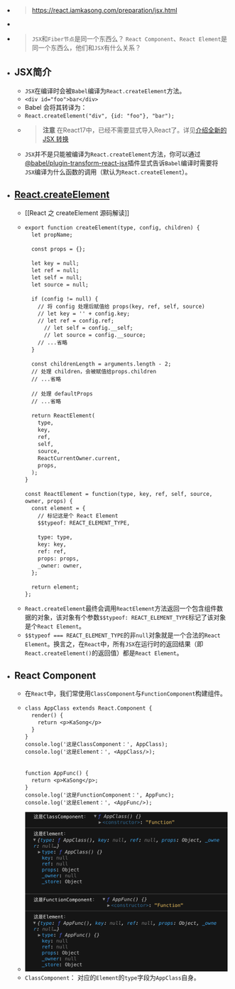 - > https://react.iamkasong.com/preparation/jsx.html
-
- > `JSX`和`Fiber节点`是同一个东西么？
  > `React Component`、`React Element`是同一个东西么，他们和`JSX`有什么关系？
- ## JSX简介
	- `JSX`在编译时会被`Babel`编译为`React.createElement`方法。
	- `<div id="foo">bar</div>`
	- Babel 会将其转译为：
	- `React.createElement("div", {id: "foo"}, "bar");`
	- > **注意**
	  > 在React17中，已经不需要显式导入React了。详见[介绍全新的 JSX 转换](https://zh-hans.reactjs.org/blog/2020/09/22/introducing-the-new-jsx-transform.html)
	- `JSX`并不是只能被编译为`React.createElement`方法，你可以通过[@babel/plugin-transform-react-jsx](https://babeljs.io/docs/en/babel-plugin-transform-react-jsx)插件显式告诉`Babel`编译时需要将`JSX`编译为什么函数的调用（默认为`React.createElement`）。
- ## [React.createElement](https://github.com/facebook/react/blob/1fb18e22ae66fdb1dc127347e169e73948778e5a/packages/react/src/ReactElement.js#L348)
	- [[React 之 createElement 源码解读]]
	- ```
	  export function createElement(type, config, children) {
	    let propName;
	  
	    const props = {};
	  
	    let key = null;
	    let ref = null;
	    let self = null;
	    let source = null;
	  
	    if (config != null) {
	      // 将 config 处理后赋值给 props(key, ref, self, source)
	      // let key = '' + config.key;
	      // let ref = config.ref;
	    	// let self = config.__self;
	    	// let source = config.__source;
	      // ...省略
	    }
	  
	    const childrenLength = arguments.length - 2;
	    // 处理 children，会被赋值给props.children
	    // ...省略
	  
	    // 处理 defaultProps
	    // ...省略
	  
	    return ReactElement(
	      type,
	      key,
	      ref,
	      self,
	      source,
	      ReactCurrentOwner.current,
	      props,
	    );
	  }
	  
	  const ReactElement = function(type, key, ref, self, source, owner, props) {
	    const element = {
	      // 标记这是个 React Element
	      $$typeof: REACT_ELEMENT_TYPE,
	  
	      type: type,
	      key: key,
	      ref: ref,
	      props: props,
	      _owner: owner,
	    };
	  
	    return element;
	  };
	  ```
	- `React.createElement`最终会调用`ReactElement`方法返回一个包含组件数据的对象，该对象有个参数`$$typeof: REACT_ELEMENT_TYPE`标记了该对象是个`React Element`。
	- `$$typeof === REACT_ELEMENT_TYPE`的非`null`对象就是一个合法的`React Element`。换言之，在`React`中，所有`JSX`在运行时的返回结果（即`React.createElement()`的返回值）都是`React Element`。
- ## React Component
	- 在`React`中，我们常使用`ClassComponent`与`FunctionComponent`构建组件。
	- ```
	  class AppClass extends React.Component {
	    render() {
	      return <p>KaSong</p>
	    }
	  }
	  console.log('这是ClassComponent：', AppClass);
	  console.log('这是Element：', <AppClass/>);
	  
	  
	  function AppFunc() {
	    return <p>KaSong</p>;
	  }
	  console.log('这是FunctionComponent：', AppFunc);
	  console.log('这是Element：', <AppFunc/>);
	  ```
	- ![image.png](../assets/image_1686909530088_0.png)
	- `ClassComponent`： 对应的`Element`的`type`字段为`AppClass`自身。
